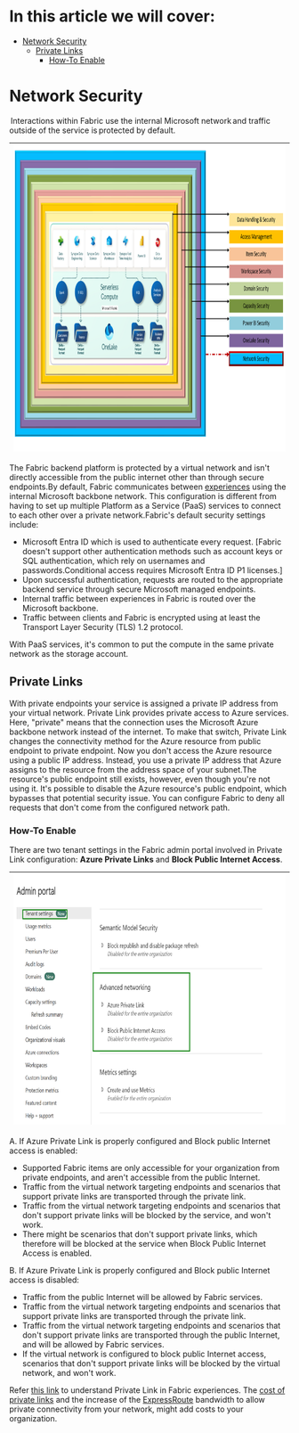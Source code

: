 # In this article we will cover:

* [Network Security](#network-security)
  * [Private Links](#private-links)
    * [How-To Enable](#how-to-enable)
 
# Network Security

 Interactions within Fabric use the internal Microsoft network and traffic outside of the service is protected by default.

|<img src='/Assests/Security/Media/NetworkSecurity.PNG' width='1000' height='550'>|
| ----------- | 

The Fabric backend platform is protected by a virtual network and isn't directly accessible from the public internet other than through secure endpoints.By default, Fabric communicates between [experiences](https://learn.microsoft.com/fabric/get-started/microsoft-fabric-overview#components-of-microsoft-fabric) using the internal Microsoft backbone network. This configuration is different from having to set up multiple Platform as a Service (PaaS) services to connect to each other over a private network.Fabric's default security settings include:

* Microsoft Entra ID which is used to authenticate every request. [Fabric doesn't support other authentication methods such as account keys or SQL authentication, which rely on usernames and passwords.Conditional access requires Microsoft Entra ID P1 licenses.]
* Upon successful authentication, requests are routed to the appropriate backend service through secure Microsoft managed endpoints.
* Internal traffic between experiences in Fabric is routed over the Microsoft backbone.
* Traffic between clients and Fabric is encrypted using at least the Transport Layer Security (TLS) 1.2 protocol.

With PaaS services, it's common to put the compute in the same private network as the storage account.

## Private Links

With private endpoints your service is assigned a private IP address from your virtual network.
Private Link provides private access to Azure services. Here, "private" means that the connection uses the Microsoft Azure backbone network instead of the internet. To make that switch, Private Link changes the connectivity method for the Azure resource from public endpoint to private endpoint.
Now you don't access the Azure resource using a public IP address. Instead, you use a private IP address that Azure assigns to the resource from the address space of your subnet.The resource's public endpoint still exists, however, even though you're not using it. It's possible to disable the Azure resource's public endpoint, which bypasses that potential security issue. You can configure Fabric to deny all requests that don't come from the configured network path.

### How-To Enable

There are two tenant settings in the Fabric admin portal involved in Private Link configuration: **Azure Private Links** and **Block Public Internet Access**.

|<img src='/Assests/Security/Media/TenantPrivateLink.PNG' width='700' height='450'>|
| ----------- | 

A. If Azure Private Link is properly configured and Block public Internet access is enabled:

* Supported Fabric items are only accessible for your organization from private endpoints, and aren't accessible from the public Internet.
* Traffic from the virtual network targeting endpoints and scenarios that support private links are transported through the private link.
* Traffic from the virtual network targeting endpoints and scenarios that don't support private links will be blocked by the service, and won't work.
* There might be scenarios that don't support private links, which therefore will be blocked at the service when Block Public Internet Access is enabled.

B. If Azure Private Link is properly configured and Block public Internet access is disabled:

* Traffic from the public Internet will be allowed by Fabric services.
* Traffic from the virtual network targeting endpoints and scenarios that support private links are transported through the private link.
* Traffic from the virtual network targeting endpoints and scenarios that don't support private links are transported through the public Internet, and will be allowed by Fabric services.
* If the virtual network is configured to block public Internet access, scenarios that don't support private links will be blocked by the virtual network, and won't work.

Refer [this link](https://learn.microsoft.com/fabric/security/security-private-links-overview#private-link-in-fabric-experiences) to understand Private Link in Fabric experiences. The [cost of private links](https://azure.microsoft.com/pricing/details/private-link/) and the increase of the [ExpressRoute](https://learn.microsoft.com/azure/expressroute/expressroute-introduction) bandwidth to allow private connectivity from your network, might add costs to your organization.